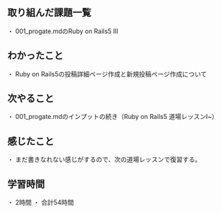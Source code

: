 ## 取り組んだ課題一覧
・ 001_progate.mdのRuby on Rails5 Ⅲ
## わかったこと
・ Ruby on Rails5の投稿詳細ページ作成と新規投稿ページ作成について
## 次やること
・ 001_progate.mdのインプットの続き（Ruby on Rails5 道場レッスンⅠ~）
## 感じたこと
・ まだ書きなれない感じがするので、次の道場レッスンで復習する。
## 学習時間
・ 2時間
・ 合計54時間
